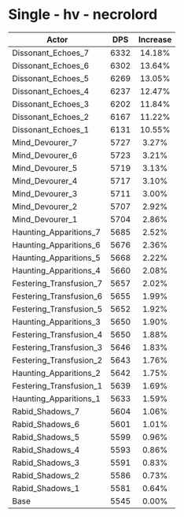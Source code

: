 # Single - hv - necrolord
| Actor | DPS | Increase |
|---|:---:|:---:|
|Dissonant_Echoes_7|6332|14.18%|
|Dissonant_Echoes_6|6302|13.64%|
|Dissonant_Echoes_5|6269|13.05%|
|Dissonant_Echoes_4|6237|12.47%|
|Dissonant_Echoes_3|6202|11.84%|
|Dissonant_Echoes_2|6167|11.22%|
|Dissonant_Echoes_1|6131|10.55%|
|Mind_Devourer_7|5727|3.27%|
|Mind_Devourer_6|5723|3.21%|
|Mind_Devourer_5|5719|3.13%|
|Mind_Devourer_4|5717|3.10%|
|Mind_Devourer_3|5711|3.00%|
|Mind_Devourer_2|5707|2.92%|
|Mind_Devourer_1|5704|2.86%|
|Haunting_Apparitions_7|5685|2.52%|
|Haunting_Apparitions_6|5676|2.36%|
|Haunting_Apparitions_5|5668|2.22%|
|Haunting_Apparitions_4|5660|2.08%|
|Festering_Transfusion_7|5657|2.02%|
|Festering_Transfusion_6|5655|1.99%|
|Festering_Transfusion_5|5652|1.92%|
|Haunting_Apparitions_3|5650|1.90%|
|Festering_Transfusion_4|5650|1.88%|
|Festering_Transfusion_3|5646|1.83%|
|Festering_Transfusion_2|5643|1.76%|
|Haunting_Apparitions_2|5642|1.75%|
|Festering_Transfusion_1|5639|1.69%|
|Haunting_Apparitions_1|5633|1.59%|
|Rabid_Shadows_7|5604|1.06%|
|Rabid_Shadows_6|5601|1.01%|
|Rabid_Shadows_5|5599|0.96%|
|Rabid_Shadows_4|5593|0.86%|
|Rabid_Shadows_3|5591|0.83%|
|Rabid_Shadows_2|5586|0.73%|
|Rabid_Shadows_1|5581|0.64%|
|Base|5545|0.00%|
